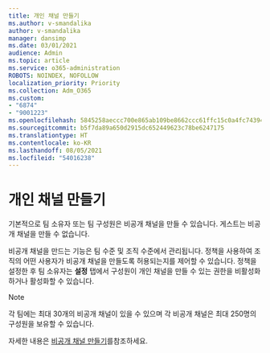 ```yaml
---
title: 개인 채널 만들기
ms.author: v-smandalika
author: v-smandalika
manager: dansimp
ms.date: 03/01/2021
audience: Admin
ms.topic: article
ms.service: o365-administration
ROBOTS: NOINDEX, NOFOLLOW
localization_priority: Priority
ms.collection: Adm_O365
ms.custom:
- "6874"
- "9001223"
ms.openlocfilehash: 5845258aeccc700e865ab109be8662ccc61ffc15c0a4fc7439449af22c73b30d
ms.sourcegitcommit: b5f7da89a650d2915dc652449623c78be6247175
ms.translationtype: HT
ms.contentlocale: ko-KR
ms.lasthandoff: 08/05/2021
ms.locfileid: "54016238"
---
```

# <a name="create-a-private-channel"></a>개인 채널 만들기

기본적으로 팀 소유자 또는 팀 구성원은 비공개 채널을 만들 수 있습니다. 게스트는 비공개 채널을 만들 수 없습니다. 

비공개 채널을 만드는 기능은 팀 수준 및 조직 수준에서 관리됩니다. 정책을 사용하여 조직의 어떤 사용자가 비공개 채널을 만들도록 허용되는지를 제어할 수 있습니다. 정책을 설정한 후 팀 소유자는 **설정** 탭에서 구성원이 개인 채널을 만들 수 있는 권한을 비활성화하거나 활성화할 수 있습니다.

> [!NOTE]
> 각 팀에는 최대 30개의 비공개 채널이 있을 수 있으며 각 비공개 채널은 최대 250명의 구성원을 보유할 수 있습니다.

자세한 내용은 [비공개 채널 만들기](https://docs.microsoft.com/MicrosoftTeams/private-channels#private-channel-creation)를참조하세요.


